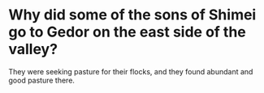 # Why did some of the sons of Shimei go to Gedor on the east side of the valley?

They were seeking pasture for their flocks, and they found abundant and good pasture there.
